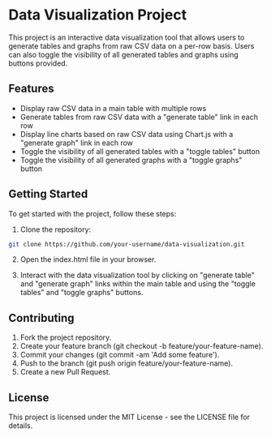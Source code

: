# Data Visualization Project

This project is an interactive data visualization tool that allows users to generate tables and graphs from raw CSV data on a per-row basis. Users can also toggle the visibility of all generated tables and graphs using buttons provided.

## Features

- Display raw CSV data in a main table with multiple rows
- Generate tables from raw CSV data with a "generate table" link in each row
- Display line charts based on raw CSV data using Chart.js with a "generate graph" link in each row
- Toggle the visibility of all generated tables with a "toggle tables" button
- Toggle the visibility of all generated graphs with a "toggle graphs" button

## Getting Started

To get started with the project, follow these steps:

1. Clone the repository:

```sh
git clone https://github.com/your-username/data-visualization.git
```
2. Open the index.html file in your browser.

3. Interact with the data visualization tool by clicking on "generate table" and "generate graph" links within the main table and using the "toggle tables" and "toggle graphs" buttons.

## Contributing

1. Fork the project repository.
2. Create your feature branch (git checkout -b feature/your-feature-name).
3. Commit your changes (git commit -am 'Add some feature').
4. Push to the branch (git push origin feature/your-feature-name).
5. Create a new Pull Request.

## License

This project is licensed under the MIT License - see the LICENSE file for details.
